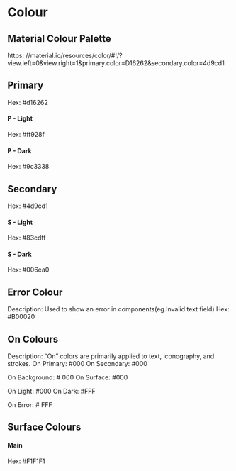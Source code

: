 # Colour

## Material Colour Palette
https: //material.io/resources/color/#!/?view.left=0&view.right=1&primary.color=D16262&secondary.color=4d9cd1


## Primary
Hex: #d16262

#### P - Light
Hex: #ff928f

#### P - Dark
Hex: #9c3338


## Secondary
Hex: #4d9cd1

#### S - Light
Hex: #83cdff

#### S - Dark
Hex: #006ea0


## Error Colour
Description: Used to show an error in components(eg.Invalid text field)
Hex: #B00020

## On Colours
Description: “On” colors are primarily applied to text, iconography, and strokes.
On Primary: #000
On Secondary: #000

On Background: # 000
On Surface: #000

On Light: #000
On Dark: #FFF

On Error: # FFF

## Surface Colours

#### Main
Hex: #F1F1F1
